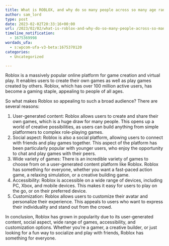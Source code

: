 ```yaml
---
title: What is ROBLOX, and why do so many people across so many age ranges like it?
author: sam_lord
type: post
date: 2023-02-02T20:33:16+00:00
url: /2023/02/02/what-is-roblox-and-why-do-so-many-people-across-so-many-age-ranges-like-it/
timeline_notification:
  - 1675369998
wordads_ufa:
  - s:wpcom-ufa-v3-beta:1675370120
categories:
  - Uncategorized

---
```

Roblox is a massively popular online platform for game creation and virtual play. It enables users to create their own games as well as play games created by others. Roblox, which has over 100 million active users, has become a gaming staple, appealing to people of all ages.

So what makes Roblox so appealing to such a broad audience? There are several reasons:

  1. User-generated content: Roblox allows users to create and share their own games, which is a huge draw for many people. This opens up a world of creative possibilities, as users can build anything from simple platformers to complex role-playing games.
  2. Social aspect: Roblox is also a social platform, allowing users to connect with friends and play games together. This aspect of the platform has been particularly popular with younger users, who enjoy the opportunity to chat and play games with their peers.
  3. Wide variety of games: There is an incredible variety of games to choose from on a user-generated content platform like Roblox. Roblox has something for everyone, whether you want a fast-paced action game, a relaxing simulation, or a creative building game.
  4. Accessibility: Roblox is accessible on a wide range of devices, including PC, Xbox, and mobile devices. This makes it easy for users to play on the go, or on their preferred device.
  5. Customization: Roblox allows users to customize their avatar and personalize their experience. This appeals to users who want to express their individuality and stand out from the crowd.

In conclusion, Roblox has grown in popularity due to its user-generated content, social aspect, wide range of games, accessibility, and customization options. Whether you&#8217;re a gamer, a creative builder, or just looking for a fun way to socialize and play with friends, Roblox has something for everyone.